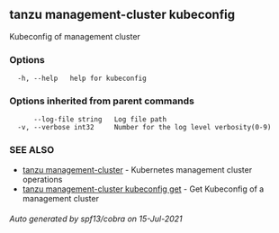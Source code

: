 ## tanzu management-cluster kubeconfig

Kubeconfig of management cluster

### Options

```
  -h, --help   help for kubeconfig
```

### Options inherited from parent commands

```
      --log-file string   Log file path
  -v, --verbose int32     Number for the log level verbosity(0-9)
```

### SEE ALSO

* [tanzu management-cluster](tanzu_management-cluster.md)     - Kubernetes management cluster operations
* [tanzu management-cluster kubeconfig get](tanzu_management-cluster_kubeconfig_get.md)     - Get Kubeconfig of a management cluster

###### Auto generated by spf13/cobra on 15-Jul-2021
